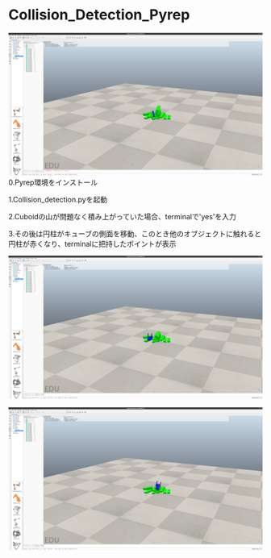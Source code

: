 # Collision_Detection_Pyrep
![Image of detection](images/stack_block.png)
0.Pyrep環境をインストール 

1.Collision_detection.pyを起動

2.Cuboidの山が問題なく積み上がっていた場合、terminalで'yes'を入力

3.その後は円柱がキューブの側面を移動、このとき他のオブジェクトに触れると円柱が赤くなり、terminalに把持したポイントが表示

![Image of detection](images/non_detection.png)



![Image of detection](images/detection.png)
